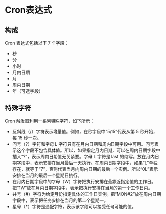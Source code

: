 # Cron表达式

## 构成

Cron 表达式包括以下 7 个字段：

- 秒
- 分
- 小时
- 月内日期
- 月
- 周内日期
- 年（可选字段）

## 特殊字符

Cron 触发器利用一系列特殊字符，如下所示：

- 反斜线（/）字符表示增量值。例如，在秒字段中“5/15”代表从第 5 秒开始，每 15 秒一次。
- 问号（?）字符和字母 L 字符只有在月内日期和周内日期字段中可用。问号表示这个字段不包含具体值。所以，如果指定月内日期，可以在周内日期字段中插入“?”，表示周内日期值无关紧要。字母 L 字符是 last 的缩写。放在月内日期字段中，表示安排在当月最后一天执行。在周内日期字段中，如果“L”单独存在，就等于“7”，否则代表当月内周内日期的最后一个实例。所以“0L”表示安排在当月的最后一个星期日执行。
- 在月内日期字段中的字母（W）字符把执行安排在最靠近指定值的工作日。把“1W”放在月内日期字段中，表示把执行安排在当月的第一个工作日内。
- 井号（#）字符为给定月份指定具体的工作日实例。把“MON#2”放在周内日期字段中，表示把任务安排在当月的第二个星期一。
- 星号（*）字符是通配字符，表示该字段可以接受任何可能的值。
